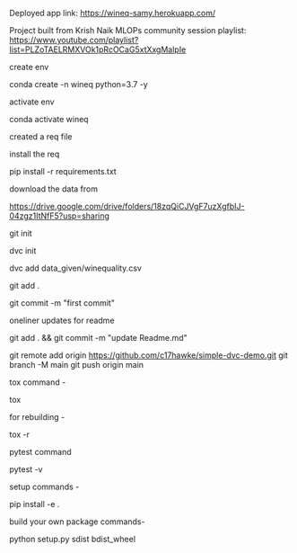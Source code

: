 Deployed app link: https://wineq-samy.herokuapp.com/

Project built from Krish Naik MLOPs community session playlist: https://www.youtube.com/playlist?list=PLZoTAELRMXVOk1pRcOCaG5xtXxgMalpIe

create env

conda create -n wineq python=3.7 -y

activate env

conda activate wineq

created a req file

install the req

pip install -r requirements.txt

download the data from

https://drive.google.com/drive/folders/18zqQiCJVgF7uzXgfbIJ-04zgz1ItNfF5?usp=sharing

git init

dvc init

dvc add data_given/winequality.csv

git add .

git commit -m "first commit"

oneliner updates for readme

git add . && git commit -m "update Readme.md"

git remote add origin https://github.com/c17hawke/simple-dvc-demo.git
git branch -M main
git push origin main

tox command -

tox

for rebuilding -

tox -r

pytest command

pytest -v

setup commands -

pip install -e .

build your own package commands-

python setup.py sdist bdist_wheel
